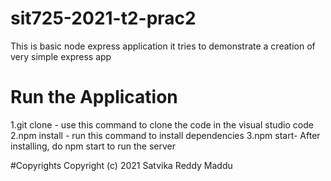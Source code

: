 # sit725-2021-t2-prac2
This is  basic node express application it tries to demonstrate a creation of very simple express app 

# Run the Application
1.git clone - use this command to clone the code in the visual studio code
2.npm install - run this command to install dependencies
3.npm start- After installing, do npm start to run the server 

#Copyrights
Copyright (c) 2021 Satvika Reddy Maddu
